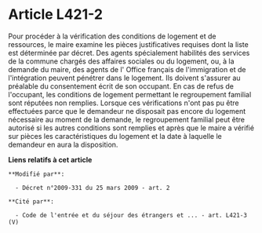 # Article L421-2

Pour procéder à la vérification des conditions de logement et de ressources, le maire examine les pièces justificatives
requises dont la liste est déterminée par décret. Des agents spécialement habilités des services de la commune chargés des
affaires sociales ou du logement, ou, à la demande du maire, des agents de l'          Office français de l'immigration et de
l'intégration peuvent pénétrer dans le logement. Ils doivent s'assurer au préalable du consentement écrit de son occupant. En
cas de refus de l'occupant, les conditions de logement permettant le regroupement familial sont réputées non remplies.
Lorsque ces vérifications n'ont pas pu être effectuées parce que le demandeur ne disposait pas encore du logement nécessaire
au moment de la demande, le regroupement familial peut être autorisé si les autres conditions sont remplies et après que le
maire a vérifié sur pièces les caractéristiques du logement et la date à laquelle le demandeur en aura la disposition.

**Liens relatifs à cet article**

	**Modifié par**:

	  - Décret n°2009-331 du 25 mars 2009 - art. 2

	**Cité par**:

	  - Code de l'entrée et du séjour des étrangers et ... - art. L421-3 (V)
